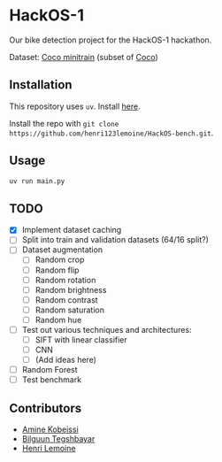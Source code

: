 # HackOS-1

Our bike detection project for the HackOS-1 hackathon.

Dataset: [Coco minitrain](https://github.com/giddyyupp/coco-minitrain) (subset of [Coco](https://cocodataset.org/#home))

## Installation

This repository uses `uv`. Install [here](https://docs.astral.sh/uv/getting-started/installation/).

Install the repo with `git clone https://github.com/henri123lemoine/HackOS-bench.git`.

## Usage

```bash
uv run main.py
```

## TODO

- [x] Implement dataset caching
- [ ] Split into train and validation datasets (64/16 split?)
- [ ] Dataset augmentation
  - [ ] Random crop
  - [ ] Random flip
  - [ ] Random rotation
  - [ ] Random brightness
  - [ ] Random contrast
  - [ ] Random saturation
  - [ ] Random hue
- [ ] Test out various techniques and architectures:
  - [ ] SIFT with linear classifier
  - [ ] CNN
  - [ ] (Add ideas here)
- [ ] Random Forest
- [ ] Test benchmark

## Contributors

- [Amine Kobeissi](https://github.com/AKobeissi)
- [Bilguun Tegshbayar](https://github.com/Bilguun04)
- [Henri Lemoine](https://github.com/henri123lemoine)
